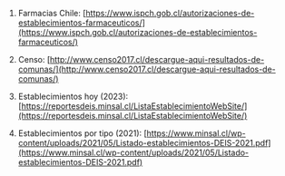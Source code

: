 1. Farmacias Chile: [https://www.ispch.gob.cl/autorizaciones-de-establecimientos-farmaceuticos/](https://www.ispch.gob.cl/autorizaciones-de-establecimientos-farmaceuticos/)

2. Censo: [http://www.censo2017.cl/descargue-aqui-resultados-de-comunas/](http://www.censo2017.cl/descargue-aqui-resultados-de-comunas/)

3. Establecimientos hoy (2023): [https://reportesdeis.minsal.cl/ListaEstablecimientoWebSite/](https://reportesdeis.minsal.cl/ListaEstablecimientoWebSite/)

4. Establecimientos por tipo (2021): [https://www.minsal.cl/wp-content/uploads/2021/05/Listado-establecimientos-DEIS-2021.pdf](https://www.minsal.cl/wp-content/uploads/2021/05/Listado-establecimientos-DEIS-2021.pdf)